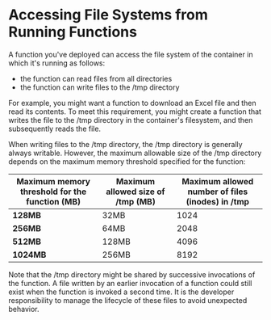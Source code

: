 # Accessing File Systems from Running Functions

A function you've deployed can access the file system of the container in which it's running as follows:

- the function can read files from all directories
- the function can write files to the /tmp directory

For example, you might want a function to download an Excel file and then read its contents.
To meet this requirement, you might create a function that writes the file to the /tmp directory in the
container's filesystem, and then subsequently reads the file.

When writing files to the /tmp directory, the /tmp  directory is generally always writable.
However, the maximum allowable size of the /tmp directory depends on the maximum memory threshold
specified for the function:

| Maximum memory threshold for the function (MB) | Maximum allowed size of /tmp (MB) | Maximum allowed number of files (inodes) in /tmp |
| ---------------------------------------------- | --------------------------------- | ------------------------------------------------ |
| **128MB**                                      | 32MB                              | 1024                                             |
| **256MB**                                      | 64MB                              | 2048                                             |
| **512MB**                                      | 128MB                             | 4096                                             |
| **1024MB**                                     | 256MB                             | 8192                                             |

Note that the /tmp directory might be shared by successive invocations of the function.
A file written by an earlier invocation of a function could still exist when the function is invoked a second time.
It is the developer responsibility to manage the lifecycle of these files to avoid unexpected behavior.